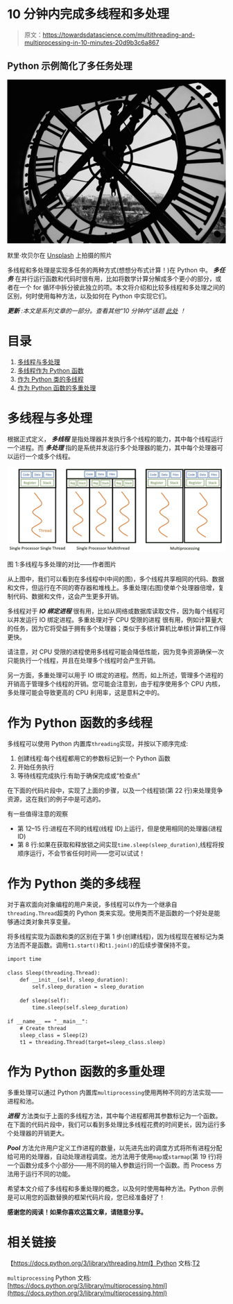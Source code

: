 # 10 分钟内完成多线程和多处理

> 原文：<https://towardsdatascience.com/multithreading-and-multiprocessing-in-10-minutes-20d9b3c6a867>

## Python 示例简化了多任务处理

![](img/52955591f7bc94fbc11746c8e9a74978.png)

默里·坎贝尔在 [Unsplash](https://unsplash.com?utm_source=medium&utm_medium=referral) 上拍摄的照片

多线程和多处理是实现多任务的两种方式(想想分布式计算！)在 Python 中。 ***多任务*** 在并行运行函数和代码时很有用，比如将数学计算分解成多个更小的部分，或者在一个 for 循环中拆分彼此独立的项。本文将介绍和比较多线程和多处理之间的区别，何时使用每种方法，以及如何在 Python 中实现它们。

***更新*** *:本文是系列文章的一部分。查看其他“10 分钟内”话题* [*此处*](https://medium.com/@kayjanwong/list/in-10-minutes-eeaa9aa67055) *！*

# 目录

1.  [多线程与多处理](https://medium.com/p/20d9b3c6a867/#6517)
2.  [多线程作为 Python 函数](https://medium.com/p/20d9b3c6a867/#99ae)
3.  [作为 Python 类的多线程](https://medium.com/p/20d9b3c6a867/#7fda)
4.  [作为 Python 函数的多重处理](https://medium.com/p/20d9b3c6a867/#4123)

# 多线程与多处理

根据正式定义， ***多线程*** 是指处理器并发执行多个线程的能力，其中每个线程运行一个进程。而 ***多处理*** 指的是系统并发运行多个处理器的能力，其中每个处理器可以运行一个或多个线程。

![](img/b3555909417ed076851a576aa24695dd.png)

图 1:多线程与多处理的对比——作者图片

从上图中，我们可以看到在多线程中(中间的图)，多个线程共享相同的代码、数据和文件，但运行在不同的寄存器和堆栈上。多重处理(右图)使单个处理器倍增，复制代码、数据和文件，这会产生更多开销。

多线程对于 ***IO 绑定进程*** 很有用，比如从网络或数据库读取文件，因为每个线程可以并发运行 IO 绑定进程。多重处理对于 CPU 受限的进程 很有用，例如计算量大的任务，因为它将受益于拥有多个处理器；类似于多核计算机比单核计算机工作得更快。

请注意，对 CPU 受限的进程使用多线程可能会降低性能，因为竞争资源确保一次只能执行一个线程，并且在处理多个线程时会产生开销。

另一方面，多重处理可以用于 IO 绑定的进程。然而，如上所述，管理多个进程的开销高于管理多个线程的开销。您可能会注意到，由于程序使用多个 CPU 内核，多处理可能会导致更高的 CPU 利用率，这是意料之中的。

# 作为 Python 函数的多线程

多线程可以使用 Python 内置库`threading`实现，并按以下顺序完成:

1.  创建线程:每个线程都用它的参数标记到一个 Python 函数
2.  开始任务执行
3.  等待线程完成执行:有助于确保完成或“检查点”

在下面的代码片段中，实现了上面的步骤，以及一个线程锁(第 22 行)来处理竞争资源，这在我们的例子中是可选的。

有一些值得注意的观察

*   第 12–15 行:进程在不同的线程(线程 ID)上运行，但是使用相同的处理器(进程 ID)
*   第 8 行:如果在获取和释放锁之间实现`time.sleep(sleep_duration)`,线程将按顺序运行，不会节省任何时间——您可以试试！

# 作为 Python 类的多线程

对于喜欢面向对象编程的用户来说，多线程可以作为一个继承自`threading.Thread`超类的 Python 类来实现。使用类而不是函数的一个好处是能够通过类对象共享变量。

将多线程实现为函数和类的区别在于第 1 步(创建线程)，因为线程现在被标记为类方法而不是函数。调用`t1.start()`和`t1.join()`的后续步骤保持不变。

```
import time

class Sleep(threading.Thread):
    def __init__(self, sleep_duration):
        self.sleep_duration = sleep_duration

    def sleep(self):
        time.sleep(self.sleep_duration)

if __name__ == "__main__":
    # Create thread
    sleep_class = Sleep(2)
    t1 = threading.Thread(target=sleep_class.sleep)
```

# 作为 Python 函数的多重处理

多重处理可以通过 Python 内置库`multiprocessing`使用两种不同的方法实现——进程和池。

***进程*** 方法类似于上面的多线程方法，其中每个进程都用其参数标记为一个函数。在下面的代码片段中，我们可以看到多处理比多线程花费的时间更长，因为运行多个处理器的开销更大。

***Pool*** 方法允许用户定义工作进程的数量，以先进先出的调度方式将所有进程分配给可用的处理器，自动处理进程调度。池方法用于使用`map`或`starmap`(第 19 行)将一个函数分成多个小部分——用不同的输入参数运行同一个函数。而 Process 方法用于运行不同的功能。

希望本文介绍了多线程和多重处理的概念，以及何时使用每种方法。Python 示例是可以用您的函数替换的框架代码片段，您已经准备好了！

**感谢您的阅读！如果你喜欢这篇文章，请随意分享。**

# 相关链接

【https://docs.python.org/3/library/threading.html】Python 文档:[T2](https://docs.python.org/3/library/threading.html)

`multiprocessing` Python 文档:[https://docs.python.org/3/library/multiprocessing.html](https://docs.python.org/3/library/multiprocessing.html)